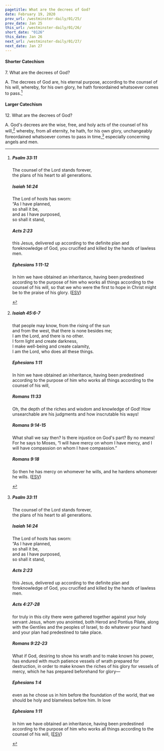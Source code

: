 ```yaml
---
pagetitle: What are the decrees of God?
date: February 19, 2020
prev_url: /westminster-daily/01/25/
prev_date: Jan 25
this_url: /westminster-daily/01/26/
short_date: "0126"
this_date: Jan 26
next_url: /westminster-daily/01/27/
next_date: Jan 27
---
```


#### Shorter Catechism

<span class="q">7.</span> What are the decrees of God?

<span class="q">A.</span> The decrees of God are, his eternal purpose, according to the counsel of his will, whereby, for his own glory, he hath foreordained whatsoever comes to pass.[^fnref:wsc1]


[^fnref:wsc1]: <div class="esv"><h5>Psalm 33:11</h5> <div class="esv-text"><div class="block-indent"> <p class="line-group" id="p19033011.01-1">The counsel of the <span class="small-caps">Lord</span> stands forever,<br /> <span class="indent"></span>the plans of his heart to all generations.</p> </div> </div><h5>Isaiah 14:24</h5> <div class="esv-text"> <div class="block-indent"> <p class="line-group" id="p23014024.05-2">The <span class="small-caps">Lord</span> of hosts has sworn:<br /> &#8220;As I have planned,<br /> <span class="indent"></span>so shall it be,<br /> and as I have purposed,<br /> <span class="indent"></span>so shall it stand,</p> </div> </div><h5>Acts 2:23</h5> <div class="esv-text"><p id="p44002023.01-3">this Jesus, delivered up according to the definite plan and foreknowledge of God, you crucified and killed by the hands of lawless men.</p> </div><h5>Ephesians 1:11-12</h5> <div class="esv-text"><p id="p49001011.01-4">In him we have obtained an inheritance, having been predestined according to the purpose of him who works all things according to the counsel of his will, so that we who were the first to hope in Christ might be to the praise of his glory.  (<a href="http://www.esv.org" class="copyright">ESV</a>)</p> </div> </div>


#### Larger Catechism

<span class="q">12.</span> What are the decrees of God?

<span class="q">A.</span> God's decrees are the wise, free, and holy acts of the counsel of his will,[^fnref:wlc1] whereby, from all eternity, he hath, for his own glory, unchangeably foreordained whatsoever comes to pass in time,[^fnref:wlc2] especially concerning angels and men.


[^fnref:wlc1]: <div class="esv"><h5>Isaiah 45:6-7</h5> <div class="esv-text"><div class="block-indent"> <p class="line-group" id="p23045006.01-1">that people may know, from the rising of the sun<br /> <span class="indent"></span>and from the west, that there is none besides me;<br /> <span class="indent"></span>I am the <span class="small-caps">Lord</span>, and there is no other.<br />  I form light and create darkness,<br /> <span class="indent"></span>I make well-being and create calamity,<br /> <span class="indent"></span>I am the <span class="small-caps">Lord</span>, who does all these things.</p> </div> </div><h5>Ephesians 1:11</h5> <div class="esv-text"><p id="p49001011.01-2">In him we have obtained an inheritance, having been predestined according to the purpose of him who works all things according to the counsel of his will,</p> </div><h5>Romans 11:33</h5> <div class="esv-text"><p id="p45011033.01-3">Oh, the depth of the riches and wisdom and knowledge of God! How unsearchable are his judgments and how inscrutable his ways!</p> </div><h5>Romans 9:14-15</h5> <div class="esv-text"><p id="p45009014.01-4">What shall we say then? Is there injustice on God's part? By no means! For he says to Moses, &#8220;I will have mercy on whom I have mercy, and I will have compassion on whom I have compassion.&#8221;</p> </div><h5>Romans 9:18</h5> <div class="esv-text"><p id="p45009018.01-5">So then he has mercy on whomever he wills, and he hardens whomever he wills.  (<a href="http://www.esv.org" class="copyright">ESV</a>)</p> </div> </div>

[^fnref:wlc2]: <div class="esv"><h5>Psalm 33:11</h5> <div class="esv-text"><div class="block-indent"> <p class="line-group" id="p19033011.01-1">The counsel of the <span class="small-caps">Lord</span> stands forever,<br /> <span class="indent"></span>the plans of his heart to all generations.</p> </div> </div><h5>Isaiah 14:24</h5> <div class="esv-text"> <div class="block-indent"> <p class="line-group" id="p23014024.05-2">The <span class="small-caps">Lord</span> of hosts has sworn:<br /> &#8220;As I have planned,<br /> <span class="indent"></span>so shall it be,<br /> and as I have purposed,<br /> <span class="indent"></span>so shall it stand,</p> </div> </div><h5>Acts 2:23</h5> <div class="esv-text"><p id="p44002023.01-3">this Jesus, delivered up according to the definite plan and foreknowledge of God, you crucified and killed by the hands of lawless men.</p> </div><h5>Acts 4:27-28</h5> <div class="esv-text"><p class="same-paragraph" id="p44004027.01-4">for truly in this city there were gathered together against your holy servant Jesus, whom you anointed, both Herod and Pontius Pilate, along with the Gentiles and the peoples of Israel, to do whatever your hand and your plan had predestined to take place.</p> </div><h5>Romans 9:22-23</h5> <div class="esv-text"><p id="p45009022.01-5">What if God, desiring to show his wrath and to make known his power, has endured with much patience vessels of wrath prepared for destruction, in order to make known the riches of his glory for vessels of mercy, which he has prepared beforehand for glory&#8212;</p> </div><h5>Ephesians 1:4</h5> <div class="esv-text"><p id="p49001004.01-6">even as he chose us in him before the foundation of the world, that we should be holy and blameless before him. In love</p> </div><h5>Ephesians 1:11</h5> <div class="esv-text"><p id="p49001011.01-7">In him we have obtained an inheritance, having been predestined according to the purpose of him who works all things according to the counsel of his will,  (<a href="http://www.esv.org" class="copyright">ESV</a>)</p> </div> </div>

